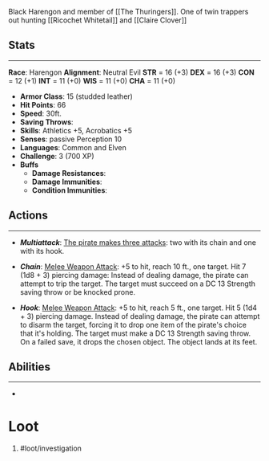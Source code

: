Black Harengon and member of [[The Thuringers]].
One of twin trappers out hunting [[Ricochet Whitetail]] and [[Claire Clover]]

## Stats
---
**Race**: Harengon
**Alignment**: Neutral Evil
	**STR** = 16 (+3)
	**DEX** = 16 (+3)
	**CON** = 12 (+1)
	**INT** = 11 (+0)
	**WIS** = 11 (+0)
	**CHA** = 11 (+0)
-   **Armor Class**: 15 (studded leather)
-   **Hit Points**: 66
-   **Speed**: 30ft.
-   **Saving Throws**:
-   **Skills**: Athletics +5, Acrobatics +5
-   **Senses**: passive Perception 10
-   **Languages**: Common and Elven
-   **Challenge**: 3 (700 XP)
-   **Buffs**
	-   **Damage Resistances**:
	-   **Damage Immunities**:
	-   **Condition Immunities**:

## Actions
---
- ***Multiattack***: <u>The pirate makes three attacks</u>: two with its chain and one with its hook.

- ***Chain***: <u>Melee Weapon Attack</u>: +5 to hit, reach 10 ft., one target. Hit 7 (1d8 + 3) piercing damage: Instead of dealing damage, the pirate can attempt to trip the target. The target must succeed on a DC 13 Strength saving throw or be knocked prone.

- ***Hook***: <u>Melee Weapon Attack</u>: +5 to hit, reach 5 ft., one target. Hit 5 (1d4 + 3) piercing damage. Instead of dealing damage, the pirate can attempt to disarm the target, forcing it to drop one item of the pirate's choice that it's holding. The target must make a DC 13 Strength saving throw. On a failed save, it drops the chosen object. The object lands at its feet.

## Abilities
---
-   

# Loot
1. #loot/investigation 
	